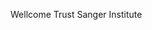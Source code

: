 [//]: # (Created by ./bin/manage_files.pl from ./species/Mesocestoides_corti/PRJEB510/Mesocestoides_corti_PRJEB510.summary.html on Thu Jun 11 13:44:51 2020)
Wellcome Trust Sanger Institute
